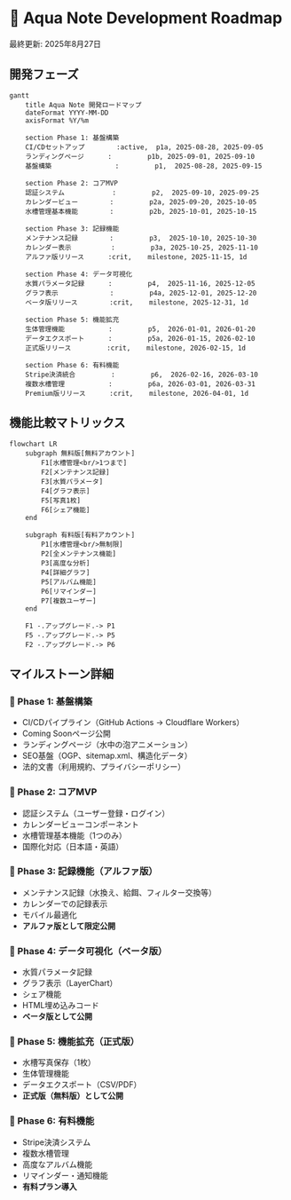 # 🐠 Aqua Note Development Roadmap

最終更新: 2025年8月27日

## 開発フェーズ

```mermaid
gantt
    title Aqua Note 開発ロードマップ
    dateFormat YYYY-MM-DD
    axisFormat %Y/%m

    section Phase 1: 基盤構築
    CI/CDセットアップ        :active,  p1a, 2025-08-28, 2025-09-05
    ランディングページ      :         p1b, 2025-09-01, 2025-09-10
    基盤構築                :         p1,  2025-08-28, 2025-09-15

    section Phase 2: コアMVP
    認証システム            :         p2,  2025-09-10, 2025-09-25
    カレンダービュー        :         p2a, 2025-09-20, 2025-10-05
    水槽管理基本機能        :         p2b, 2025-10-01, 2025-10-15

    section Phase 3: 記録機能
    メンテナンス記録        :         p3,  2025-10-10, 2025-10-30
    カレンダー表示          :         p3a, 2025-10-25, 2025-11-10
    アルファ版リリース      :crit,    milestone, 2025-11-15, 1d

    section Phase 4: データ可視化
    水質パラメータ記録      :         p4,  2025-11-16, 2025-12-05
    グラフ表示             :         p4a, 2025-12-01, 2025-12-20
    ベータ版リリース        :crit,    milestone, 2025-12-31, 1d

    section Phase 5: 機能拡充
    生体管理機能           :         p5,  2026-01-01, 2026-01-20
    データエクスポート      :         p5a, 2026-01-15, 2026-02-10
    正式版リリース         :crit,    milestone, 2026-02-15, 1d

    section Phase 6: 有料機能
    Stripe決済統合         :         p6,  2026-02-16, 2026-03-10
    複数水槽管理           :         p6a, 2026-03-01, 2026-03-31
    Premium版リリース      :crit,    milestone, 2026-04-01, 1d
```

## 機能比較マトリックス

```mermaid
flowchart LR
    subgraph 無料版[無料アカウント]
        F1[水槽管理<br/>1つまで]
        F2[メンテナンス記録]
        F3[水質パラメータ]
        F4[グラフ表示]
        F5[写真1枚]
        F6[シェア機能]
    end

    subgraph 有料版[有料アカウント]
        P1[水槽管理<br/>無制限]
        P2[全メンテナンス機能]
        P3[高度な分析]
        P4[詳細グラフ]
        P5[アルバム機能]
        P6[リマインダー]
        P7[複数ユーザー]
    end

    F1 -.アップグレード.-> P1
    F5 -.アップグレード.-> P5
    F2 -.アップグレード.-> P6
```

## マイルストーン詳細

### 📍 Phase 1: 基盤構築

- CI/CDパイプライン（GitHub Actions → Cloudflare Workers）
- Coming Soonページ公開
- ランディングページ（水中の泡アニメーション）
- SEO基盤（OGP、sitemap.xml、構造化データ）
- 法的文書（利用規約、プライバシーポリシー）

### 📍 Phase 2: コアMVP

- 認証システム（ユーザー登録・ログイン）
- カレンダービューコンポーネント
- 水槽管理基本機能（1つのみ）
- 国際化対応（日本語・英語）

### 📍 Phase 3: 記録機能（アルファ版）

- メンテナンス記録（水換え、給餌、フィルター交換等）
- カレンダーでの記録表示
- モバイル最適化
- **アルファ版として限定公開**

### 📍 Phase 4: データ可視化（ベータ版）

- 水質パラメータ記録
- グラフ表示（LayerChart）
- シェア機能
- HTML埋め込みコード
- **ベータ版として公開**

### 📍 Phase 5: 機能拡充（正式版）

- 水槽写真保存（1枚）
- 生体管理機能
- データエクスポート（CSV/PDF）
- **正式版（無料版）として公開**

### 📍 Phase 6: 有料機能

- Stripe決済システム
- 複数水槽管理
- 高度なアルバム機能
- リマインダー・通知機能
- **有料プラン導入**
